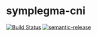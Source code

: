 # symplegma-cni

[![Build Status](https://github.com/particuleio/symplegma-cni/workflows/symplegma-cni/badge.svg)](https://github.com/particuleio/symplegma-cni/workflows/symplegma-cni/)
[![semantic-release](https://img.shields.io/badge/%20%20%F0%9F%93%A6%F0%9F%9A%80-semantic--release-e10079.svg)](https://github.com/semantic-release/semantic-release)
